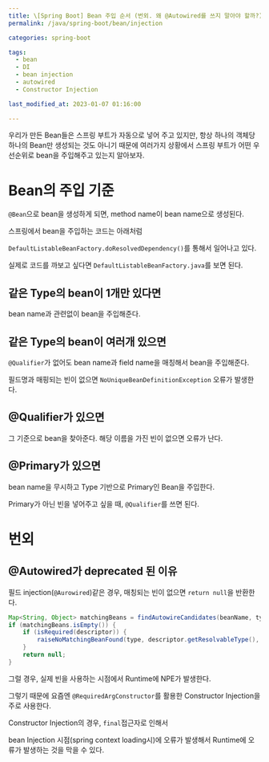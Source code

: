 ```yaml
---
title: \[Spring Boot] Bean 주입 순서 (번외. 왜 @Autowired를 쓰지 말아야 할까?)
permalink: /java/spring-boot/bean/injection

categories: spring-boot

tags:
  - bean
  - DI
  - bean injection
  - autowired
  - Constructor Injection

last_modified_at: 2023-01-07 01:16:00

---
```


우리가 만든 Bean들은 스프링 부트가 자동으로 넣어 주고 있지만, 항상 하나의 객체당 하나의 Bean만 생성되는 것도 아니기 때문에 여러가지 상황에서 스프링 부트가 어떤 우선순위로 bean을 주입해주고 있는지 알아보자.

# Bean의 주입 기준
`@Bean`으로 bean을 생성하게 되면, method name이 bean name으로 생성된다.

스프링에서 bean을 주입하는 코드는 아래처럼 

`DefaultListableBeanFactory.doResolvedDependency()`를 통해서 일어나고 있다.

실제로 코드를 까보고 싶다면 `DefaultListableBeanFactory.java`를 보면 된다.

## 같은 Type의 bean이 1개만 있다면
bean name과 관련없이 bean을 주입해준다.

## 같은 Type의 bean이 여러개 있으면
`@Qualifier`가 없어도 bean name과 field name을 매칭해서 bean을 주입해준다.

필드명과 매핑되는 빈이 없으면 `NoUniqueBeanDefinitionException` 오류가 발생한다.

## @Qualifier가 있으면
그 기준으로 bean을 찾아준다. 해당 이름을 가진 빈이 없으면 오류가 난다.

## @Primary가 있으면
bean name을 무시하고 Type 기반으로 Primary인 Bean을 주입한다.

Primary가 아닌 빈을 넣어주고 싶을 때, `@Qualifier`를 쓰면 된다.

# 번외

## @Autowired가 deprecated 된 이유
필드 injection(`@Aurowired`)같은 경우, 매칭되는 빈이 없으면 `return null`을 반환한다.

```java
Map<String, Object> matchingBeans = findAutowireCandidates(beanName, type, descriptor);
if (matchingBeans.isEmpty()) {
    if (isRequired(descriptor)) {
        raiseNoMatchingBeanFound(type, descriptor.getResolvableType(), descriptor);
    }
    return null;
}
```

그럴 경우, 실제 빈을 사용하는 시점에서 Runtime에 NPE가 발생한다.

그렇기 때문에 요즘엔 `@RequiredArgConstructor`를 활용한 Constructor Injection을 주로 사용한다.

Constructor Injection의 경우, `final`접근자로 인해서 

bean Injection 시점(spring context loading시)에 오류가 발생해서 Runtime에 오류가 발생하는 것을 막을 수 있다.  
